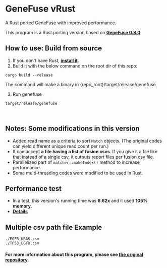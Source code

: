 # GeneFuse vRust
A Rust ported GeneFuse with improved performance.  

This program is a Rust porting version based on [**GeneFuse 0.8.0**](https://github.com/OpenGene/GeneFuse)


## How to use: Build from source
1. If you don't have Rust, [**install it**](https://www.rust-lang.org/learn/get-started).  
2. Build it with the below command on the root dir of this repo:
```
cargo build --release
```
The command will make a binary in {repo_root}/target/release/genefuse

3. Run genefuse
```
target/release/genefuse
```
<br>

## Notes: Some modifications in this version
- Added read name as a criteria to sort `Match` objects. (The original codes can yield different unique read count per run.)
- It can accept **a file having a list of fusion csvs**. If you give it a file like that instead of a single csv, it outputs report files per fusion csv file.
- Parallelized part of `matcher::makeIndex()` method to increase performance.
- Some multi-threading codes were modified to be used in Rust.


## Performance test
* In a test, this version's running time was **6.62x** and it used **105% memory**.
* [**Details**](./benchmark_res/bench_res.md)


## Multiple csv path file Example
```
./EGFR_KRAS.csv
./TP53_EGFR.csv
```


#### For more information about this program, please see [**the original repository**](https://github.com/OpenGene/GeneFuse).




